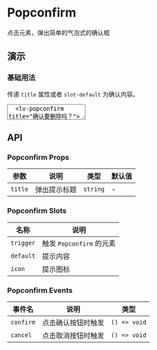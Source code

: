 # Popconfirm

点击元素，弹出简单的气泡式的确认框

## 演示

<script setup>
  import { Popconfirm, Button } from "../../src"
</script>

### 基础用法

传递 `title` 属性或者 `slot-default` 为确认内容。

<ClientOnly>
  <CodePreview>
  <textarea lang="vue-html">
  <lv-popconfirm title="确认要删除吗？">
    <template #trigger>
      <lv-button>删除</lv-button>
    </template>
  </lv-popconfirm>
  </textarea>
  <template #preview>
    <Popconfirm title="确认要删除吗？">
      <template #trigger>
        <Button>删除</Button>
      </template>
    </Popconfirm>
  </template>
  </CodePreview>
</ClientOnly>

## API

### Popconfirm Props

<!-- prettier-ignore -->
| 参数 | 说明 | 类型 | 默认值 |
| --- | --- | --- | --- |
| `title` | 弹出提示标题 | `string` | - |

### Popconfirm Slots

<!-- prettier-ignore -->
| 名称 | 说明 |
| --- | --- |
| `trigger` | 触发 `Popconfirm` 的元素 |
| `default` | 提示内容 |
| `icon` | 提示图标 |

### Popconfirm Events

<!-- prettier-ignore -->
| 事件名 | 说明 | 类型 |
| --- | --- | --- |
| `confirm` | 点击确认按钮时触发 | `() => void` |
| `cancel` | 点击取消按钮时触发 | `() => void` |

